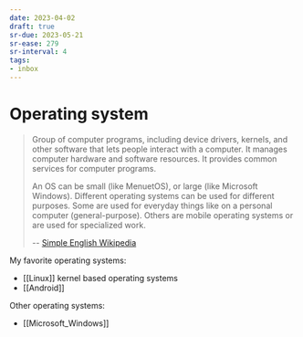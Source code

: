 ```yaml
---
date: 2023-04-02
draft: true
sr-due: 2023-05-21
sr-ease: 279
sr-interval: 4
tags:
- inbox
---
```


# Operating system

> Group of computer programs, including device drivers, kernels, and other
> software that lets people interact with a computer. It manages computer
> hardware and software resources. It provides common services for computer
> programs.
>
> An OS can be small (like MenuetOS), or large (like Microsoft Windows).
> Different operating systems can be used for different purposes. Some are used
> for everyday things like on a personal computer (general-purpose). Others are
> mobile operating systems or are used for specialized work.
>
> --
> [Simple English Wikipedia](https://simple.wikipedia.org/wiki/Operating_system)

My favorite operating systems:

- [[Linux]] kernel based operating systems
- [[Android]]

Other operating systems:

- [[Microsoft_Windows]]